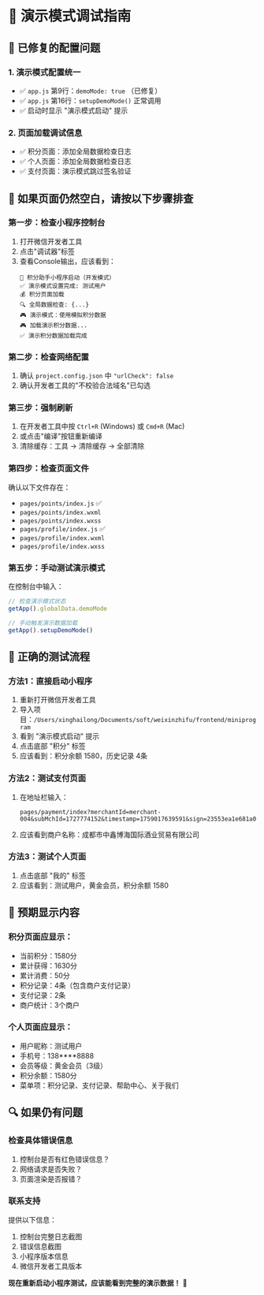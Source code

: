 # 🐛 演示模式调试指南

## 🔧 已修复的配置问题

### 1. 演示模式配置统一
- ✅ `app.js` 第9行：`demoMode: true` （已修复）
- ✅ `app.js` 第16行：`setupDemoMode()` 正常调用
- ✅ 启动时显示 "演示模式启动" 提示

### 2. 页面加载调试信息
- ✅ 积分页面：添加全局数据检查日志
- ✅ 个人页面：添加全局数据检查日志
- ✅ 支付页面：演示模式跳过签名验证

## 🚨 如果页面仍然空白，请按以下步骤排查

### 第一步：检查小程序控制台
1. 打开微信开发者工具
2. 点击"调试器"标签
3. 查看Console输出，应该看到：
   ```
   🚀 积分助手小程序启动（开发模式）
   ✅ 演示模式设置完成: 测试用户
   💰 积分页面加载
   🔍 全局数据检查: {...}
   🎮 演示模式：使用模拟积分数据
   🎮 加载演示积分数据...
   ✅ 演示积分数据加载完成
   ```

### 第二步：检查网络配置
1. 确认 `project.config.json` 中 `"urlCheck": false`
2. 确认开发者工具的"不校验合法域名"已勾选

### 第三步：强制刷新
1. 在开发者工具中按 `Ctrl+R` (Windows) 或 `Cmd+R` (Mac)
2. 或点击"编译"按钮重新编译
3. 清除缓存：工具 → 清除缓存 → 全部清除

### 第四步：检查页面文件
确认以下文件存在：
- `pages/points/index.js` ✅
- `pages/points/index.wxml` 
- `pages/points/index.wxss`
- `pages/profile/index.js` ✅
- `pages/profile/index.wxml`
- `pages/profile/index.wxss`

### 第五步：手动测试演示模式
在控制台中输入：
```javascript
// 检查演示模式状态
getApp().globalData.demoMode

// 手动触发演示数据加载
getApp().setupDemoMode()
```

## 📱 正确的测试流程

### 方法1：直接启动小程序
1. 重新打开微信开发者工具
2. 导入项目：`/Users/xinghailong/Documents/soft/weixinzhifu/frontend/miniprogram`
3. 看到 "演示模式启动" 提示
4. 点击底部 "积分" 标签
5. 应该看到：积分余额 1580，历史记录 4条

### 方法2：测试支付页面
1. 在地址栏输入：
   ```
   pages/payment/index?merchantId=merchant-004&subMchId=1727774152&timestamp=1759017639591&sign=23553ea1e681a076f02b8b4f9e9593ba
   ```
2. 应该看到商户名称：成都市中鑫博海国际酒业贸易有限公司

### 方法3：测试个人页面
1. 点击底部 "我的" 标签
2. 应该看到：测试用户，黄金会员，积分余额 1580

## 🎯 预期显示内容

### 积分页面应显示：
- 当前积分：1580分
- 累计获得：1630分
- 累计消费：50分
- 积分记录：4条（包含商户支付记录）
- 支付记录：2条
- 商户统计：3个商户

### 个人页面应显示：
- 用户昵称：测试用户
- 手机号：138****8888
- 会员等级：黄金会员（3级）
- 积分余额：1580分
- 菜单项：积分记录、支付记录、帮助中心、关于我们

## 🔍 如果仍有问题

### 检查具体错误信息
1. 控制台是否有红色错误信息？
2. 网络请求是否失败？
3. 页面渲染是否报错？

### 联系支持
提供以下信息：
1. 控制台完整日志截图
2. 错误信息截图
3. 小程序版本信息
4. 微信开发者工具版本

**现在重新启动小程序测试，应该能看到完整的演示数据！** 🚀